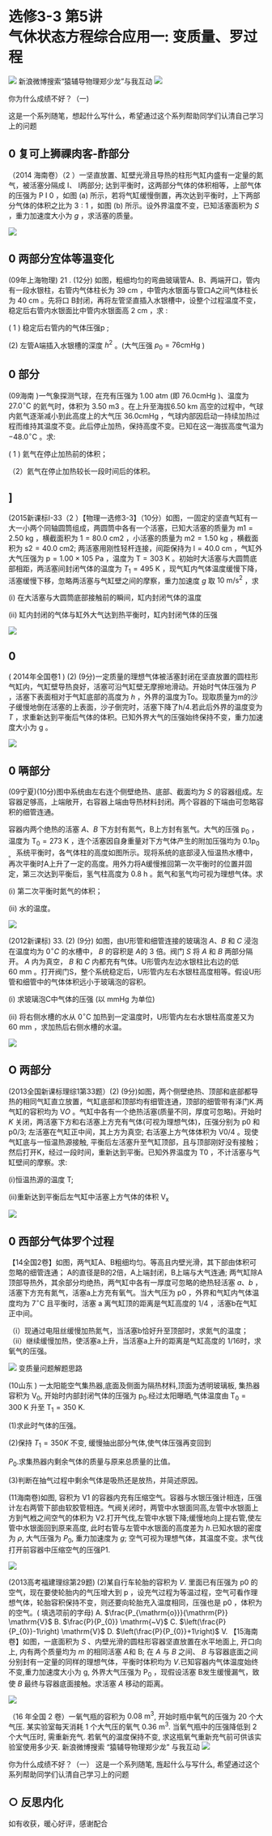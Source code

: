 # 选修3-3 第5讲 <br> 气休状态方程综合应用一: 变质量、罗过程 

![](https://cdn.mathpix.com/cropped/2024_04_28_6c15d23108713cdacc7fg-01.jpg?height=374&width=1105&top_left_y=1025&top_left_x=503)
新浪微博搜索“猿辅导物理郑少龙”与我互动
![](https://cdn.mathpix.com/cropped/2024_04_28_6c15d23108713cdacc7fg-02.jpg?height=1572&width=2274&top_left_y=218&top_left_x=148)

你为什么成绩不好？（一)

这是一个系列随笔，想起什么写什么，希望通过这个系列帮助同学们认清自己学习上的问题

## 0 复可上狮祼肉客-酢部分

（2014 海南卷）（2 ）一坚直放置、缸壁光滑且导热的柱形气缸内盛有一定量的氮气，被活塞分隔成 I、 I两部分; 达到平衡时，这两部分气体的体积相等，上部气体的压强为 P I 0 ，如图 (a) 所示，若将气缸缓慢倒置，再次达到平衡时，上下两部分气体的体积之比为 $3: 1$ ，如图 (b) 所示。设外界温度不变，已知活塞面积为 $S$ ，重力加速度大小为 $g$ ，求活塞的质量。

![](https://cdn.mathpix.com/cropped/2024_04_28_6c15d23108713cdacc7fg-03.jpg?height=332&width=389&top_left_y=998&top_left_x=128)

## 0 两部分宐体等温变化

(09年上海物理) 21 . (12分) 如图，粗细均匀的弯曲玻璃管A、B、两端开口，管内有一段水银柱，右管内气体柱长为 $39 \mathrm{~cm}$ ，中管内水银面与管口A之间气体柱长为 $40 \mathrm{~cm}$ 。先将口 B封闭，再将左管坚直插入水银槽中，设整个过程温度不变，稳定后右管内水银面比中管内水银面高 $2 \mathrm{~cm}$ ，求 :

( 1 ) 稳定后右管内的气体压强p ;

(2) 左管A端插入水银槽的深度 $h^{2}$ 。(大气压强 $p_{0}=76 \mathrm{cmHg}$ )

## 0 部分

(09海南 )一气象探测气球，在充有压强为 $1.00 \mathrm{~atm}$ (即 $76.0 \mathrm{cmHg}$ )、温度为 $27.0^{\circ} \mathrm{C}$ 的氦气时，体积为 $3.50 \mathrm{~m} 3$ 。在上升至海拔6.50 km 高空的过程中，气球内氦气逐渐减小到此高度上的大气压 $36.0 \mathrm{cmHg}$ ，气球内部因启动一持续加热过程而维持其温度不变。此后停止加热，保持高度不变。已知在这一海拔高度气温为 $-48.0^{\circ} \mathrm{C}$ 。求:

( 1 ) 氦气在停止加热前的体积；

（2）氦气在停止加热较长一段时间后的体积。

## ]

(2015新课标I-33（2 ）【物理一选修3-3】（10分）如图，一固定的坚直气缸有一大一小两个同轴圆筒组成，两圆筒中各有一个活塞，已知大活塞的质量为 $\mathrm{m} 1=2.50 \mathrm{~kg}$ ，横截面积为 $1=80.0 \mathrm{~cm} 2$ ，小活塞的质量为 $\mathrm{m} 2=1.50 \mathrm{~kg}$ ，横截面积为 $\mathrm{s} 2=40.0 \mathrm{~cm} 2$; 两活塞用刚性轻杆连接，间距保持为 $\mathrm{l}=40.0 \mathrm{~cm}$ ，气缸外大气压强为 $\mathrm{p}=1.00 \times 105 \mathrm{~Pa}$ ，温度为 $\mathrm{T}=303 \mathrm{~K}$ 。初始时大活塞与大圆筒底部相距，两活塞间封闭气体的温度为 $T_{1}=495 \mathrm{~K}$ ，现气缸内气体温度缓慢下降，活塞缓慢下移，忽略两活塞与气缸壁之间的摩察，重力加速度 $g$ 取 $10 \mathrm{~m} / \mathrm{s}^{2}$ ，求

(i) 在大活塞与大圆筒底部接触前的瞬间，缸内封闭气体的温度

(ii) 缸内封闭的气体与缸外大气达到热平衡时，缸内封闭气体的压强

![](https://cdn.mathpix.com/cropped/2024_04_28_6c15d23108713cdacc7fg-06.jpg?height=325&width=211&top_left_y=1196&top_left_x=223)

## 0

( 2014年全国卷1 ) (2) (9分)一定质量的理想气体被活塞封闭在坚直放置的圆柱形气缸内，气缸壁导热良好，活塞可沿气缸壁无摩擦地滑动。开始时气体压强为 $P$ ，活塞下表面相对于气缸底部的高度为 $h$ ，外界的温度为To。现取质量为m的沙子缓慢地倒在活塞的上表面，沙子倒完时，活塞下降了h/4.若此后外界的温度变为 $T$ ，求重新达到平衡后气体的体积。已知外界大气的压强始终保持不变，重力加速度大小为 $\mathrm{g}$ 。

![](https://cdn.mathpix.com/cropped/2024_04_28_6c15d23108713cdacc7fg-07.jpg?height=447&width=370&top_left_y=1020&top_left_x=96)

## 0 唡部分

(09宁夏)(10分)图中系统由左右连个侧壁绝热、底部、截面均为 $S$ 的容器组成。左容器足够高，上端敞开，右容器上端由导热材料封闭。两个容器的下端由可忽略容积的细管连通。

容器内两个绝热的活塞 $A 、 B$ 下方封有氮气，B上方封有氢气。大气的压强 $\mathrm{p}_{0}$ ，温度为 $\mathrm{T}_{0}=273 \mathrm{~K}$ ，连个活塞因自身重量对下方气体产生的附加压强均为 $0.1 \mathrm{p}_{0 \text { 。 }}$ 系统平衡时，各气体柱的高度如图所示。现将系统的底部浸入恒温热水槽中，再次平衡时A上升了一定的高度。用外力将A缓慢推回第一次平衡时的位置并固定，第三次达到平衡后，氢气柱高度为 $0.8 \mathrm{~h}$ 。氮气和氢气均可视为理想气体。求

(i) 第二次平衡时氮气的体积；

(ii) 水的温度。

![](https://cdn.mathpix.com/cropped/2024_04_28_6c15d23108713cdacc7fg-08.jpg?height=520&width=577&top_left_y=1296&top_left_x=145)

(2012新课标) 33. (2) (9分) 如图，由U形管和细管连接的玻璃泡 $A 、 B$ 和 $C$ 浸泡在温度均为 $0^{\circ} C$ 的水槽中， $B$ 的容积是 $A$的 3 倍。阀门 $S$ 将 $A$ 和 $B$ 两部分隔开。 $A$ 内为真空， $B$ 和 $C$ 内都充有气体。U形管内左边水银柱比右边的低 $60 \mathrm{~mm}$ 。打开阀门S，整个系统稳定后，U形管内左右水银柱高度相等。假设U形管和细管中的气体体积远小于玻璃泡的容积。

(i) 求玻璃泡C中气体的压强 (以 $\mathrm{mmHg}$ 为单位)

(ii) 将右侧水槽的水从 $0^{\circ} \mathrm{C}$ 加热到一定温度时，U形管内左右水银柱高度差又为 $60 \mathrm{~mm}$ ，求加热后右侧水槽的水温。

![](https://cdn.mathpix.com/cropped/2024_04_28_6c15d23108713cdacc7fg-09.jpg?height=398&width=577&top_left_y=1287&top_left_x=164)

## O 两部分

(2013全国新课标理综1第33题）(2) (9分)如图，两个侧壁绝热、顶部和底部都导热的相同气缸直立放置，气缸底部和顶部均有细管连通，顶部的细管带有泽门K.两气缸的容积均为 $\mathrm{V} O$ 。气缸中各有一个绝热活塞(质量不同，厚度可忽略)。开始时 $K$ 关闭，两活塞下方和右活塞上方充有气体(可视为理想气体)，压强分别为 $\mathrm{p} 0$ 和 $\mathrm{p} 0 / 3$; 左活塞在气缸正中间，其上方为真空; 右活塞上方气体体积为 $\mathrm{V} 0 / 4$ 。现使气缸底与一恒温热源接触, 平衡后左活塞升至气缸顶部，且与顶部刚好没有接触；然后打开K，经过一段时间，重新达到平衡。已知外界温度为 $\mathrm{T} 0$ ，不计活塞与气缸壁间的摩察。求:

(i)恒温热源的温度 T;

(ii)重新达到平衡后左气缸中活塞上方气体的体积 $\mathrm{V}_{\mathrm{x}}$

![](https://cdn.mathpix.com/cropped/2024_04_28_6c15d23108713cdacc7fg-10.jpg?height=479&width=434&top_left_y=1170&top_left_x=153)

## 0 西部分气体罗个过程

【14全国2卷】如图，两气缸A、B粗细均匀。等高且内壁光滑，其下部由体积可忽略的细管连通； A的直径是B的2倍，A上端封闭，B上端与大气连通; 两气缸除A顶部导热外，其余部分均绝热，两气缸中各有一厚度可忽略的绝热轻活塞 $a 、 b$ ，活塞下方充有氮气，活塞a上方充有氧气。当大气压为 $\mathrm{p} 0$ ，外界和气缸内气体温度均为 $7^{\circ} \mathrm{C}$ 且平衡时，活塞 $\mathrm{a}$ 离气缸顶的距离是气缸高度的 $1 / 4$ ，活塞b在气缸正中间。

（i）现通过电阻丝缓慢加热氮气，当活塞b恰好升至顶部时，求氮气的温度； （ii）继续缓慢加热，使活塞a上升，当活塞a上升的距离是气缸高度的 $1 / 16$时，求氧气的压强。

![](https://cdn.mathpix.com/cropped/2024_04_28_6c15d23108713cdacc7fg-11.jpg?height=360&width=396&top_left_y=1124&top_left_x=92)
变质量问题解题思路

(10山东 ) 一太阳能空气集热器,底面及侧面为隔热材料,顶面为透明玻璃板, 集热器容积为 $\mathrm{V}_{0}$, 开始时内部封闭气体的压强为 $\mathrm{p}_{0}$.经过太阳曝晒,气体温度由 $\mathrm{T}_{0}=300 \mathrm{~K}$ 升至 $\mathrm{T}_{1}=350 \mathrm{~K}$.

(1)求此时气体的压强。

(2)保持 $T_{1}=350 K$ 不变, 缓慢抽出部分气体,使气体压强再变回到

$P_{0}$.求集热器内剩余气体的质量与原来总质量的比值。

(3)判断在抽气过程中剩余气体是吸热还是放热，并简述原因。

(11海南卷)如图, 容积为 $\mathrm{V} 1$ 的容器内充有压缩空气。容器与水银压强计相连，压强计左右两管下部由软胶管相连。气阀关闭时，两管中水银面同高,左管中水银面上方到气栰之间空气的体积为 $\mathrm{V} 2$.打开气伐,左管中水银下降;缓慢地向上提右管,使左管中水银面回到原来高度, 此时右管与左管中水银面的高度差为 $h$.已知水银的密度为 $\rho$, 大气压强为 $P_{0}$, 重力加速度为 $g$; 空气可视为理想气体，其温度不变。求气伐打开前容器中压缩空气的压强P1.

![](https://cdn.mathpix.com/cropped/2024_04_28_6c15d23108713cdacc7fg-14.jpg?height=382&width=714&top_left_y=1043&top_left_x=102)

(2013高考福建理综第29题) (2)某自行车轮胎的容积为 $V$. 里面已有压强为 $\mathrm{p} 0$ 的空气，现在要使轮胎内的气压增大到 $\mathrm{p}$ ，设充气过程为等温过程，空气可看作理想气体，轮胎容积保持不变，则还要向轮胎充入温度相同，压强也是 $\mathrm{p} 0$ ，体积为 的空气。( 填选项前的字母)
A. $\frac{P_{\mathrm{o}}}{\mathrm{P}} \mathrm{V}$
B. $\frac{P}{P_{0}} \mathrm{~V}$
C. $\left(\frac{P}{P_{0}}-1\right) \mathrm{V}$
D. $\left(\frac{P}{P_{0}}+1\right)$ V.
【15海南卷】如图，一底面积为 $S$ 、内壁光滑的圆柱形容器坚直放置在水平地面上, 开口向上, 内有两个质量均为 $m$ 的相同活塞 $A$和 B; 在 $A$ 与 $B$ 之间、 $B$ 与容器底面之间分别封有一定量的同样的理想气体，平衡时体积均为 $V$.已知容器内气体温度始终不变,重力加速度大小为 $\mathrm{g}$, 外界大气压强为 $\mathrm{P}_{0}$ ，现假设活塞 B发生缓慢漏气，致使 $B$ 最终与容器底面接触。求活塞 $A$ 移动的距离。

![](https://cdn.mathpix.com/cropped/2024_04_28_6c15d23108713cdacc7fg-16.jpg?height=395&width=278&top_left_y=963&top_left_x=100)

（16 年全国 2 卷）一氧气瓶的容积为 $0.08 \mathrm{~m}^{3}$, 开始时瓶中氧气的压强为 20 个大气压. 某实验室每天消耗 1 个大气压的氧气 $0.36 \mathrm{~m}^{3}$. 当氧气瓶中的压强降低到 2 个大气压时, 需重新充气. 若氧气的温度保持不变, 求这瓶氧气重新充气前可供该实验室使用多少天.
新浪微博搜索 “猿辅导物理郑少龙” 与我互动
![](https://cdn.mathpix.com/cropped/2024_04_28_6c15d23108713cdacc7fg-18.jpg?height=1574&width=2276&top_left_y=216&top_left_x=147)

你为什么成绩不好？（一）
这是一个系列随笔, 旌起什么与写什么, 希望通过这个系列帮助同学们认清自己学习上的问题

## ○ 反思内化

如有收获，暖心好评，感谢配合

